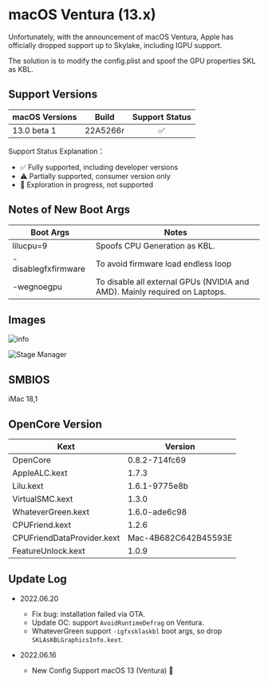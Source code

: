 # macOS Ventura (13.x)

Unfortunately, with the announcement of macOS Ventura, Apple has officially dropped support up to Skylake, including IGPU support.

The solution is to modify the config.plist and spoof the GPU properties SKL as KBL.

## Support Versions

| macOS Versions | Build    | Support Status |
|----------------|----------|:--------------:|
| 13.0 beta 1    | 22A5266r |       ✅        |

Support Status Explanation：
* ✅ Fully supported, including developer versions
* ⚠️ Partially supported, consumer version only
* 🚧 Exploration in progress, not supported

## Notes of New Boot Args 

| Boot Args           | Notes                                                                      |
|---------------------|----------------------------------------------------------------------------|
| lilucpu=9           | Spoofs CPU Generation as KBL.                                              |
| -disablegfxfirmware | To avoid firmware load endless loop                                        |
| -wegnoegpu          | To disable all external GPUs (NVIDIA and AMD). Mainly required on Laptops. |

## Images

![info](https://raw.githubusercontent.com/zmlu/Hackintosh-OC-Colorful-C.B150M-i5-6500-Skylake-HD530/main/Ventura/images/ventura_info.png "info")

![Stage Manager](https://raw.githubusercontent.com/zmlu/Hackintosh-OC-Colorful-C.B150M-i5-6500-Skylake-HD530/main/Ventura/images/ventura_stage_manager.png "Stage Manager")

## SMBIOS

iMac 18,1

## OpenCore Version

| Kext                       | Version              |
|----------------------------|----------------------|
| OpenCore                   | 0.8.2-714fc69        |
| AppleALC.kext              | 1.7.3                |
| Lilu.kext                  | 1.6.1-9775e8b        |
| VirtualSMC.kext            | 1.3.0                |
| WhateverGreen.kext         | 1.6.0-ade6c98        |
| CPUFriend.kext             | 1.2.6                |
| CPUFriendDataProvider.kext | Mac-4B682C642B45593E |
| FeatureUnlock.kext         | 1.0.9                |

## Update Log

* 2022.06.20
  * Fix bug: installation failed via OTA.
  * Update OC: support `AvoidRuntimeDefrag` on Ventura.
  * WhateverGreen support `-igfxsklaskbl` boot args, so drop `SKLAsKBLGraphicsInfo.kext`.

* 2022.06.16
    * New Config Support macOS 13 (Ventura) 🎉
